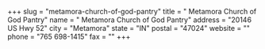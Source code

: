 +++
slug = "metamora-church-of-god-pantry"
title = " Metamora Church of God Pantry"
name = " Metamora Church of God Pantry"
address = "20146 US Hwy 52"
city = "Metamora"
state = "IN"
postal = "47024"
website = ""
phone = "765 698-1415"
fax = ""
+++
